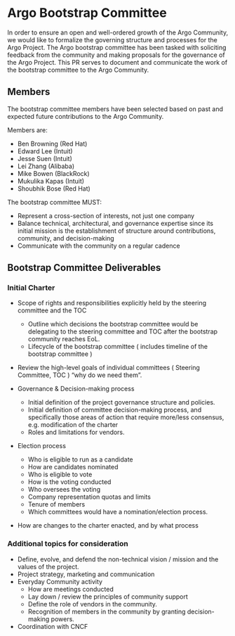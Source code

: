 # Argo Bootstrap Committee

In order to ensure an open and well-ordered growth of the Argo Community, we would like to formalize the governing structure and processes for the Argo Project. The Argo bootstrap committee has been tasked with soliciting feedback from the community and making proposals for the governance of the Argo Project. This PR serves to document and communicate the work of the bootstrap committee to the Argo Community. 

## Members

The bootstrap committee members have been selected based on past and expected future contributions to the Argo Community.

Members are:
* Ben Browning (Red Hat)
* Edward Lee (Intuit)
* Jesse Suen (Intuit)
* Lei Zhang (Alibaba)
* Mike Bowen (BlackRock)
* Mukulika Kapas (Intuit)
* Shoubhik Bose (Red Hat)

The bootstrap committee MUST:
* Represent a cross-section of interests, not just one company
* Balance technical, architectural, and governance expertise since its initial mission is the establishment of structure around contributions, community, and decision-making
* Communicate with the community on a regular cadence

## Bootstrap Committee Deliverables
### Initial Charter
* Scope of rights and responsibilities explicitly held by the steering committee and the TOC
  * Outline which decisions the bootstrap committee would be delegating to the steering committee and TOC after the bootstrap community reaches EoL.
  * Lifecycle of the bootstrap committee ( includes timeline of the bootstrap committee )

* Review the high-level goals of individual committees ( Steering Committee, TOC ) “why do we need them”.

* Governance & Decision-making process
  * Initial definition of the project governance structure and policies.
  * Initial definition of committee decision-making process, and specifically those areas of action that require more/less consensus, e.g. modification of the charter
  * Roles and limitations for vendors.

* Election process 
  * Who is eligible to run as a candidate
  * How are candidates nominated
  * Who is eligible to vote
  * How is the voting conducted
  * Who oversees the voting
  * Company representation quotas and limits
  * Tenure of members
  * Which committees would have a nomination/election process.

* How are changes to the charter enacted, and by what process
 
### Additional topics for consideration
* Define, evolve, and defend the non-technical vision / mission and the values of the project.
* Project strategy, marketing and communication
* Everyday Community activity
  * How are meetings conducted
  * Lay down / review the principles of community support
  * Define the role of vendors in the community.
  * Recognition of members in the community by granting decision-making powers.
* Coordination with CNCF
